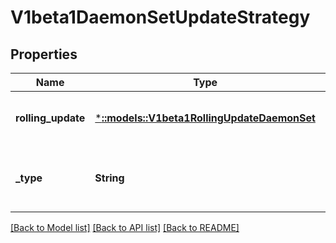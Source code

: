 # V1beta1DaemonSetUpdateStrategy

## Properties
Name | Type | Description | Notes
------------ | ------------- | ------------- | -------------
**rolling_update** | [***::models::V1beta1RollingUpdateDaemonSet**](v1beta1.RollingUpdateDaemonSet.md) | Rolling update config params. Present only if type &#x3D; \&quot;RollingUpdate\&quot;. | [optional] [default to null]
**_type** | **String** | Type of daemon set update. Can be \&quot;RollingUpdate\&quot; or \&quot;OnDelete\&quot;. Default is OnDelete. | [optional] [default to null]

[[Back to Model list]](../README.md#documentation-for-models) [[Back to API list]](../README.md#documentation-for-api-endpoints) [[Back to README]](../README.md)



